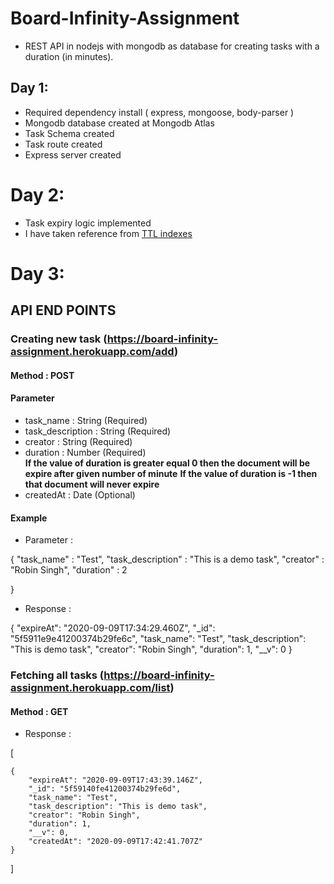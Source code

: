 # Board-Infinity-Assignment

- REST API in nodejs with mongodb as database for creating tasks with a duration (in minutes). 

## Day 1:

- Required dependency install ( express, mongoose, body-parser )
- Mongodb database created at Mongodb Atlas
- Task Schema created
- Task route created 
- Express server created

# Day 2:

- Task expiry logic implemented
- I have taken reference from [TTL indexes](https://docs.mongodb.com/manual/tutorial/expire-data/)

# Day 3:

## API END POINTS

### Creating new task (https://board-infinity-assignment.herokuapp.com/add)

#### Method : POST

#### Parameter
- task_name        :   String (Required)
- task_description :   String (Required)
- creator          :   String (Required)
- duration         :   Number (Required)  
   **If the value of duration is greater equal 0 then the document will be expire after given number of minute**
   **If the value of duration is -1 then that document will never expire**
- createdAt        :   Date   (Optional)

#### Example
- Parameter :

{
    "task_name"        :  "Test",
    "task_description" :  "This is a demo task",
    "creator"          :  "Robin Singh",
    "duration"         :   2 

}

- Response :

{
    "expireAt": "2020-09-09T17:34:29.460Z",
    "_id": "5f5911e9e41200374b29fe6c",
    "task_name": "Test",
    "task_description": "This is demo task",
    "creator": "Robin Singh",
    "duration": 1,
    "__v": 0
}



### Fetching all tasks (https://board-infinity-assignment.herokuapp.com/list)

#### Method : GET

- Response :

[

    {
        "expireAt": "2020-09-09T17:43:39.146Z",
        "_id": "5f59140fe41200374b29fe6d",
        "task_name": "Test",
        "task_description": "This is demo task",
        "creator": "Robin Singh",
        "duration": 1,
        "__v": 0,
        "createdAt": "2020-09-09T17:42:41.707Z"
    }

]
